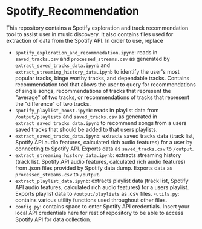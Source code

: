 # Spotify_Recommendation

This repository contains a Spotify exploration and track recommendation tool to assist user in music discovery. It also contains files used for extraction of data from the Spotify API. In order to use, replace 

- `spotify_exploration_and_recommnedation.ipynb`: reads in `saved_tracks.csv` and `processed_streams.csv` as generated by `extract_saved_tracks_data.ipynb` and `extract_streaming_history_data.ipynb` to identify the user's most popular tracks, binge worthy tracks, and dependable tracks. Contains recommendation tool that allows the user to query for recommendations of single songs, recommendations of tracks that represent the "average" of two tracks, or recommendations of tracks that represent the "difference" of two tracks.
- `spotify_playlist_boost.ipynb`: reads in playlist data from `/output/playlists` and `saved_tracks.csv` as generated in `extract_saved_tracks_data.ipynb` to recommend songs from a users saved tracks that should be added to that users playlists.
- `extract_saved_tracks_data.ipynb`: extracts saved tracks data (track list, Spotify API audio features, calculated rich audio features) for a user by connecting to Spotify API. Exports data as `saved_tracks.csv` to `/output`.
- `extract_streaming_history_data.ipynb`: extracts streaming history (track list, Spotify API audio features, calculated rich audio features) from .json files provided by Spotify data dump. Exports data as `processed_streams.csv` to `/output`.
- `extract_playlist_data.ipynb`: extracts playlist data (track list, Spotify API audio features, calculated rich audio features) for a users playlist. Exports playlist data to `/output/playlists` as .csv files.
-`utils.py`: contains various utility functions used throughout other files.
- `config.py`: contains space to enter Spotify API credentials. Insert your local API credentials here for rest of repository to be able to access Spotify API for data collection.
